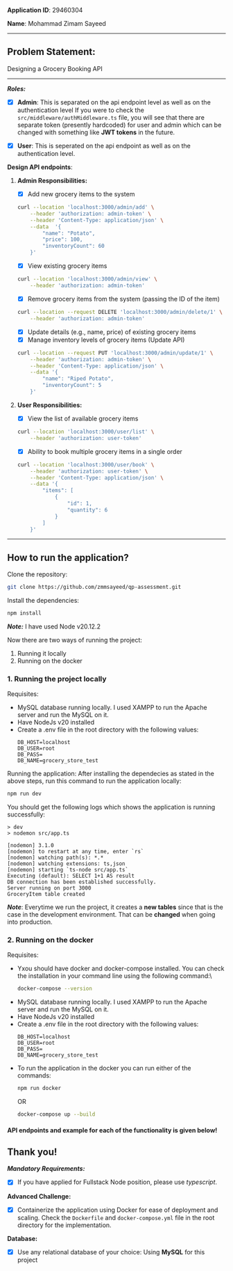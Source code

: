 
**Application ID**: 29460304

**Name**: Mohammad Zimam Sayeed
___

## Problem Statement:
Designing a Grocery Booking API
___

***Roles:***
- [x] **Admin**: This is separated on the api endpoint level as well as on the authentication level
If you were to check the ```src/middleware/authMiddleware.ts``` file, you will see that there are separate token (presently hardcoded) for user and admin which can be changed with something like **JWT tokens** in the future. 
- [x] **User**: This is seperated on the api endpoint as well as on the authentication level. 


**Design API endpoints**:

1. **Admin Responsibilities:**
	- [x] Add new grocery items to the system
	```bash
	curl --location 'localhost:3000/admin/add' \
		--header 'authorization: admin-token' \
		--header 'Content-Type: application/json' \
		--data  '{
			"name": "Potato",
			"price": 100,
			"inventoryCount": 60
		}'
	```
	- [x] View existing grocery items
	```bash
	curl --location 'localhost:3000/admin/view' \
		--header 'authorization: admin-token'
	```
	- [x] Remove grocery items from the system (passing the ID of the item)
	```bash
	curl --location --request DELETE 'localhost:3000/admin/delete/1' \
		--header 'authorization: admin-token'
	```
	- [x] Update details (e.g., name, price) of existing grocery items
	- [x] Manage inventory levels of grocery items (Update API)
	```bash
	curl --location --request PUT 'localhost:3000/admin/update/1' \
		--header 'authorization: admin-token' \
		--header 'Content-Type: application/json' \
		--data '{
		    "name": "Riped Potato",
		    "inventoryCount": 5
		}'
	```

2. **User Responsibilities:**
	- [x] View the list of available grocery items
	```bash
	curl --location 'localhost:3000/user/list' \
		--header 'authorization: user-token'
	```
	- [x] Ability to book multiple grocery items in a single order
	```bash
	curl --location 'localhost:3000/user/book' \
		--header 'authorization: user-token' \
		--header 'Content-Type: application/json' \
		--data '{
		    "items": [
		        {
		            "id": 1,
		            "quantity": 6
		        }
		    ]
		}'
	```
___

## How to run the application?
Clone the repository:
```bash
git clone https://github.com/zmmsayeed/qp-assessment.git
```
Install the dependencies:
```bash
npm install
```
***Note:*** I have used Node v20.12.2

Now there are two ways of running the project:
1. Running it locally
2. Running on the docker

### 1. Running the project locally
Requisites:
- MySQL database running locally. I used XAMPP to run the Apache server and run the MySQL on it. 
- Have NodeJs v20 installed
- Create a .env file in the root directory with the following values:
	```
	DB_HOST=localhost
	DB_USER=root
	DB_PASS=
	DB_NAME=grocery_store_test
	```

Running the application:
After installing the dependecies as stated in the above steps, run this command to run the application locally:
```bash
npm run dev
```
You should get the following logs which shows the application is running successfully:
```
> dev
> nodemon src/app.ts

[nodemon] 3.1.0
[nodemon] to restart at any time, enter `rs`
[nodemon] watching path(s): *.*
[nodemon] watching extensions: ts,json
[nodemon] starting `ts-node src/app.ts`
Executing (default): SELECT 1+1 AS result
DB connection has been established successfully.
Server running on port 3000
GroceryItem table created
```
***Note***: Everytime we run the project, it creates a **new tables** since that is the case in the development environment. That can be **changed** when going into production.

### 2. Running on the docker
Requisites:
- Yxou should have docker and docker-compose installed. You can check the installation in your command line using the following command:\
	```bash
	docker-compose --version
	```
- MySQL database running locally. I used XAMPP to run the Apache server and run the MySQL on it.
- Have NodeJs v20 installed
- Create a .env file in the root directory with the following values:
    ```
    DB_HOST=localhost
    DB_USER=root
    DB_PASS=
    DB_NAME=grocery_store_test
    ```
- To run the application in the docker you can run either of the commands:
	```bash
	npm run docker 
	```
	OR
	```bash
	docker-compose up --build
	```

#### API endpoints and example for each of the functionality is given below!

## Thank you!


***Mandatory Requirements:***

- [x] If you have applied for Fullstack Node position, please use *typescript*.




**Advanced Challenge:**
- [x] Containerize the application using Docker for ease of deployment and scaling.
Check the `Dockerfile` and `docker-compose.yml` file in the root directory for the implementation. 

**Database:**
- [x] Use any relational database of your choice:
	Using **MySQL** for this project